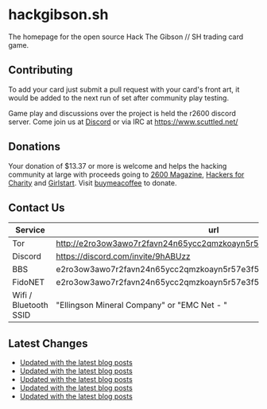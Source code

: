 # hackgibson.sh
The homepage for the open source Hack The Gibson // SH trading card game.


## Contributing

To add your card just submit a pull request with your card's front art, it would be added to the next run of set after community play testing.

Game play and discussions over the project is held the r2600 discord server. Come join us at [Discord](https://discord.com/invite/9hABUzz) or via IRC at https://www.scuttled.net/


## Donations

Your donation of $13.37 or more is welcome and helps the hacking community at large with proceeds going to [2600 Magazine](https://2600.com/), [Hackers for Charity](https://hackersforcharity.org) and [Girlstart](https://girlstart.org).  Visit [buymeacoffee](https://www.buymeacoffee.com/hackgibson.sh) to donate.


## Contact Us

Service | url
-|-
Tor | http://e2ro3ow3awo7r2favn24n65ycc2qmzkoayn5r57e3f56nvjwdcgg32ad.onion
Discord | https://discord.com/invite/9hABUzz
BBS | e2ro3ow3awo7r2favn24n65ycc2qmzkoayn5r57e3f56nvjwdcgg32ad.onion:23
FidoNET | e2ro3ow3awo7r2favn24n65ycc2qmzkoayn5r57e3f56nvjwdcgg32ad.onion:24554
Wifi / Bluetooth SSID | "Ellingson Mineral Company" or "EMC Net - <fidonet address>"

## Latest Changes
<!-- BLOG-POST-LIST:START -->
- [Updated with the latest blog posts](https://github.com/DFW2600/hackgibson.sh/commit/abc54b83a8a8029d5e68b5d4597f1f62c69e2d06)
- [Updated with the latest blog posts](https://github.com/DFW2600/hackgibson.sh/commit/a9487d4b412e31749aed8203a57ae8516aabf461)
- [Updated with the latest blog posts](https://github.com/DFW2600/hackgibson.sh/commit/1232d6648ec94c52af43462530fcc53f1b91ac0e)
- [Updated with the latest blog posts](https://github.com/DFW2600/hackgibson.sh/commit/0a7916cc4bd6d4f27c14651a5d016b605cd9470d)
- [Updated with the latest blog posts](https://github.com/DFW2600/hackgibson.sh/commit/0aac19490bb63d9fdd274ccc9cf779afedf4ff21)
<!-- BLOG-POST-LIST:END -->
